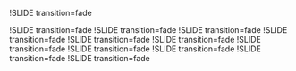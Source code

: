 !SLIDE transition=fade



!SLIDE transition=fade
!SLIDE transition=fade
!SLIDE transition=fade
!SLIDE transition=fade
!SLIDE transition=fade
!SLIDE transition=fade
!SLIDE transition=fade
!SLIDE transition=fade
!SLIDE transition=fade
!SLIDE transition=fade
!SLIDE transition=fade 
